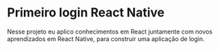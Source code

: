 # Primeiro login React Native

Nesse projeto eu aplico conhecimentos em React juntamente com novos aprendizados em React Native, para construir uma aplicação de login.
